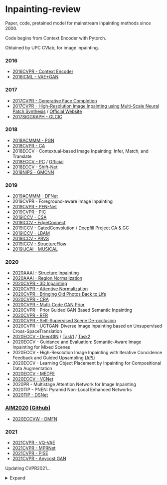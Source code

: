 # Inpainting-review
Paper, code, pretained model for mainstream inpainting methods since 2000.

Code begins from Context Encoder with Pytorch.

Obtained by UPC CVlab, for image inpainting.

### 2016
* [2016CVPR - Context Encoder](https://github.com/BoyuanJiang/context_encoder_pytorch)
* [2016ICML - VAE+GAN](https://github.com/lucabergamini/VAEGAN-PYTORCH)

### 2017
* [2017CVPR - Generative Face Completion](https://github.com/Yijunmaverick/GenerativeFaceCompletion)
* [2017CVPR - High-Resolution Image Inpainting using Multi-Scale Neural Patch Synthesis](https://github.com/ZhanzhouFeng/Pytorch-Implement-Faster-High-Res-Neural-Inpainting) 
/ [Official Website](http://www.harryyang.org/inpainting/)
* [2017SIGGRAPH - GLCIC](https://github.com/otenim/GLCIC-PyTorch)

### 2018
* [2018ACMMM - PGN](https://github.com/crashmoon/Progressive-Generative-Networks)
* [2018CVPR - CA](https://github.com/daa233/generative-inpainting-pytorch)
* 2018ECCV - Contextual-based Image Inpainting: Infer, Match, and Translate
* [2018ECCV - PC](https://github.com/naoto0804/pytorch-inpainting-with-partial-conv) / [Official](https://github.com/NVIDIA/partialconv)
* [2018ECCV - Shift-Net](https://github.com/Zhaoyi-Yan/Shift-Net_pytorch)
* [2018NIPS - GMCNN](https://github.com/shepnerd/inpainting_gmcnn)

### 2019
* [2019ACMMM - DFNet](https://github.com/hughplay/DFNet)
* 2019CVPR - Foreground-aware Image Inpainting
* [2019CVPR - PEN-Net](https://github.com/researchmm/PEN-Net-for-Inpainting)
* [2019CVPR - PIC](https://github.com/lyndonzheng/Pluralistic-Inpainting)
* [2019ICCV - CSA](https://github.com/KumapowerLIU/CSA-inpainting)
* [2019ICCV - EdgeConnect](https://github.com/knazeri/edge-connect)
* [2019ICCV - GatedConvolution](https://github.com/avalonstrel/GatedConvolution_pytorch) / [Deepfill Project CA & GC](https://github.com/JiahuiYu/generative_inpainting)
* [2019ICCV - LBAM](https://github.com/Vious/LBAM_Pytorch)
* [2019ICCV - PRVS](https://github.com/jingyuanli001/PRVS-Image-Inpainting)
* [2019ICCV - StructureFlow](https://github.com/RenYurui/StructureFlow)
* [2019IJCAI - MUSICAL](https://github.com/wangning-001/MUSICAL)

### 2020
* [2020AAAI - Structure Inpainting](https://github.com/YoungGod/sturcture-inpainting)
* [2020AAAI - Region Normalization](https://github.com/geekyutao/RN)
* [2020CVPR - 3D Inpainting](https://github.com/vt-vl-lab/3d-photo-inpainting)
* [2020CVPR - Attentive Normalization](https://github.com/Jia-Research-Lab/AttenNorm)
* [2020CVPR - Bringing Old Photos Back to Life](https://github.com/microsoft/Bringing-Old-Photos-Back-to-Life)
* [2020CVPR - CRA](https://github.com/wangyx240/High-Resolution-Image-Inpainting-GAN)
* [2020CVPR - Multi-Code GAN Prior](https://github.com/genforce/mganprior)
* 2020CVPR - Prior Guided GAN Based Semantic Inpainting
* [2020CVPR - RFR](https://github.com/jingyuanli001/RFR-Inpainting)
* [2020CVPR - Self-Supervised Scene De-occlusion](https://github.com/XiaohangZhan/deocclusion)
* 2020CVPR - UCTGAN: Diverse Image Inpainting based on Unsupervised Cross-SpaceTranslation
* [2020ECCV - DeepGIN](https://github.com/rlct1/DeepGIN) / [Task1](https://github.com/rlct1/gin) / [Task2](https://github.com/rlct1/gin-sg)
* 2020ECCV - Guidance and Evaluation: Semantic-Aware Image Inpainting for Mixed Scenes
* 2020ECCV - High-Resolution Image Inpainting with Iterative Concidence Feedback and Guided Upsampling [(API)](https://zengxianyu.github.io/iic/)
* 2020ECCV - Learning Object Placement by Inpainting for Compositional Data Augmentation
* [2020ECCV - MEDFE](https://github.com/KumapowerLIU/Rethinking-Inpainting-MEDFE)
* [2020ECCV - VCNet](https://github.com/birdortyedi/vcnet-blind-image-inpainting)
* 2020PR - Multistage Attention Network for Image Inpainting
* 2020TIP - PNEN: Pyramid Non-Local Enhanced Networks
* [2020TIP - DSNet](https://github.com/wangning-001/DSNet)

### [AIM2020](https://data.vision.ee.ethz.ch/cvl/aim20//) [[Github]](https://github.com/vglsd/AIM2020-Image-Inpainting-Challenge) 
* [2020ECCVW - DMFN](https://github.com/Zheng222/DMFN)

### 2021
* [2021CVPR - VQ-VAE](https://github.com/USTC-JialunPeng/Diverse-Structure-Inpainting)
* [2021CVPR - MPRNet](https://github.com/swz30/MPRNet)
* [2021CVPR - PISE](https://github.com/Zhangjinso/PISE)
* [2021CVPR - Anycost GAN](https://github.com/mit-han-lab/anycost-gan)

Updating CVPR2021...

<details>
  
* [2021CVPR - VQ-VAE](https://github.com/USTC-JialunPeng/Diverse-Structure-Inpainting)
* [2021CVPR - MPRNet](https://github.com/swz30/MPRNet)

* [2021CVPR - PISE](https://github.com/Zhangjinso/PISE)

* [2021CVPR - Anycost GAN](https://github.com/mit-han-lab/anycost-gan)
<summary>Expand</summary>
